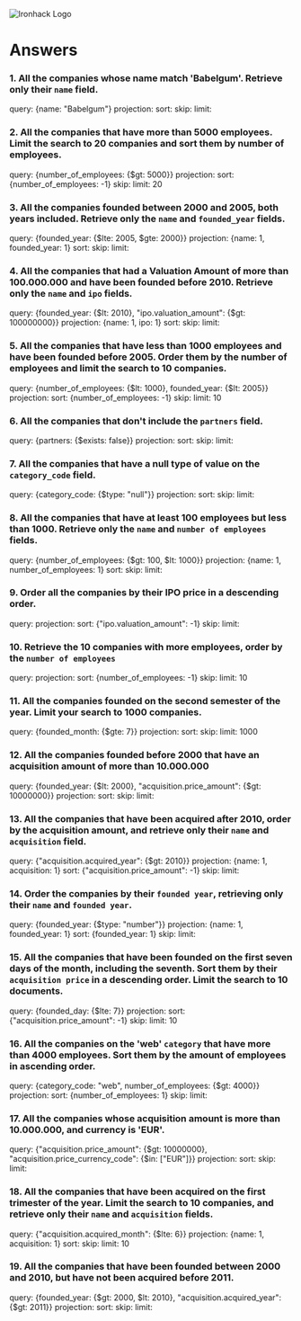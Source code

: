 ![Ironhack Logo](https://i.imgur.com/1QgrNNw.png)

# Answers

### 1. All the companies whose name match 'Babelgum'. Retrieve only their `name` field.

query: {name: "Babelgum"}
projection:
sort:
skip:
limit:

### 2. All the companies that have more than 5000 employees. Limit the search to 20 companies and sort them by **number of employees**.

query: {number_of_employees: {$gt: 5000}}
projection:
sort: {number_of_employees: -1}
skip:
limit: 20

### 3. All the companies founded between 2000 and 2005, both years included. Retrieve only the `name` and `founded_year` fields.

query: {founded_year: {$lte: 2005, $gte: 2000}}
projection: {name: 1, founded_year: 1}
sort:
skip:
limit:

### 4. All the companies that had a Valuation Amount of more than 100.000.000 and have been founded before 2010. Retrieve only the `name` and `ipo` fields.

query: {founded_year: {$lt: 2010}, "ipo.valuation_amount": {$gt: 100000000}}
projection: {name: 1, ipo: 1}
sort:
skip:
limit:

### 5. All the companies that have less than 1000 employees and have been founded before 2005. Order them by the number of employees and limit the search to 10 companies.

query: {number_of_employees: {$lt: 1000}, founded_year: {$lt: 2005}}
projection:
sort: {number_of_employees: -1}
skip:
limit: 10

### 6. All the companies that don't include the `partners` field.

query: {partners: {$exists: false}}
projection:
sort:
skip:
limit:

### 7. All the companies that have a null type of value on the `category_code` field.

query: {category_code: {$type: "null"}}
projection:
sort:
skip:
limit:

### 8. All the companies that have at least 100 employees but less than 1000. Retrieve only the `name` and `number of employees` fields.

query: {number_of_employees: {$gt: 100, $lt: 1000}}
projection: {name: 1, number_of_employees: 1}
sort:
skip:
limit:

### 9. Order all the companies by their IPO price in a descending order.

query:
projection:
sort: {"ipo.valuation_amount": -1}
skip:
limit:

### 10. Retrieve the 10 companies with more employees, order by the `number of employees`

query:
projection:
sort: {number_of_employees: -1}
skip:
limit: 10

### 11. All the companies founded on the second semester of the year. Limit your search to 1000 companies.

query: {founded_month: {$gte: 7}}
projection:
sort:
skip:
limit: 1000

### 12. All the companies founded before 2000 that have an acquisition amount of more than 10.000.000

query: {founded_year: {$lt: 2000}, "acquisition.price_amount": {$gt: 10000000}}
projection:
sort:
skip:
limit:

### 13. All the companies that have been acquired after 2010, order by the acquisition amount, and retrieve only their `name` and `acquisition` field.

query: {"acquisition.acquired_year": {$gt: 2010}}
projection: {name: 1, acquisition: 1}
sort: {"acquisition.price_amount": -1}
skip:
limit:

### 14. Order the companies by their `founded year`, retrieving only their `name` and `founded year`.

query: {founded_year: {$type: "number"}}
projection: {name: 1, founded_year: 1}
sort: {founded_year: 1}
skip:
limit:

### 15. All the companies that have been founded on the first seven days of the month, including the seventh. Sort them by their `acquisition price` in a descending order. Limit the search to 10 documents.

query: {founded_day: {$lte: 7}}
projection:
sort: {"acquisition.price_amount": -1}
skip:
limit: 10

### 16. All the companies on the 'web' `category` that have more than 4000 employees. Sort them by the amount of employees in ascending order.

query: {category_code: "web", number_of_employees: {$gt: 4000}}
projection:
sort: {number_of_employees: 1}
skip:
limit:

### 17. All the companies whose acquisition amount is more than 10.000.000, and currency is 'EUR'.

query: {"acquisition.price_amount": {$gt: 10000000}, "acquisition.price_currency_code": {$in: ["EUR"]}}
projection:
sort:
skip:
limit:

### 18. All the companies that have been acquired on the first trimester of the year. Limit the search to 10 companies, and retrieve only their `name` and `acquisition` fields.

query: {"acquisition.acquired_month": {$lte: 6}}
projection: {name: 1, acquisition: 1}
sort:
skip:
limit: 10

### 19. All the companies that have been founded between 2000 and 2010, but have not been acquired before 2011.
 
query: {founded_year: {$gt: 2000, $lt: 2010}, "acquisition.acquired_year": {$gt: 2011}}
projection:
sort:
skip:
limit:
